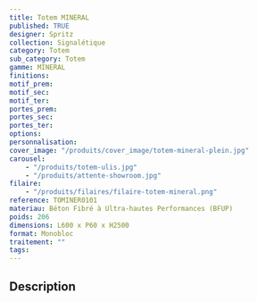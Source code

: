 ```yaml
---
title: Totem MINERAL
published: TRUE
designer: Spritz
collection: Signalétique
category: Totem
sub_category: Totem
gamme: MINERAL
finitions:
motif_prem:
motif_sec:
motif_ter:
portes_prem:
portes_sec:
portes_ter:
options:
personnalisation:
cover_image: "/produits/cover_image/totem-mineral-plein.jpg"
carousel:
    - "/produits/totem-ulis.jpg"
    - "/produits/attente-showroom.jpg"
filaire:
    - "/produits/filaires/filaire-totem-mineral.png"
reference: TOMINER0101
materiau: Béton Fibré à Ultra-hautes Performances (BFUP)
poids: 206
dimensions: L600 x P60 x H2500
format: Monobloc
traitement: ""
tags:
---
```


## Description
